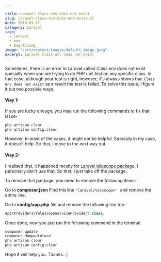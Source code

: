 ```yaml
---

title: Laravel Class env does not exist
slug: laravel-class-env-does-not-exist-21
date: 2019-03-17
category: Laravel
tags:
  - laravel
  - env
  - bug-fixing
image: "/src/content/images/default_image.jpeg"
excerpt: Laravel Class env does not exist
---
```


Sometimes, there is an error in Laravel called Class env does not exist specially when you are trying to do PHP unit test on any specific class.
In that case, although your test is right, however, it's always shows that `Class env does not exist` as a result the test is failed.
To solve this issue, I figure it out two possible ways.

#### Way 1:

If you are lucky enough, you may run the following commands to fix that issue-

```sh
php artisan clear
php artisan config:clear
```

However, in most of the cases, it might not be helpful. Specially in my case, it doesn't help. So that, I move to the next way out.

#### Way 2:

I realised that, it happened mostly for [Laravel telescope package](https://laravel.com/docs/5.8/telescope). I personally don't use that. So that, I just take off the package.

To remove that package, you need to remove the following items-

Go to **composer.json**
Find this line `"laravel/telescope" ` and remove the entire line.

Go to **config/app.php** file and remove the following line too-
```php
App\Providers\TelescopeServiceProvider::class,
```

Once done, now you just run the following command in the terminal.
```sh
composer update
composer dumpautoload
php artisan clear
php artisan config:clear
```

Hope it will help you. Thanks. :)
